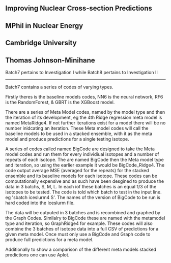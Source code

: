 Improving Nuclear Cross-section Predictions
-
MPhil in Nuclear Energy
-
Cambridge University 
-
Thomas Johnson-Minihane
---
Batch7 pertains to Investigation I while Batch8 pertains to Investigation II

---
Batch7 contains a series of codes of varying types.

Firstly theres is the baseline models codes, NN6 is the neural network, RF6 is the RandomForest, & GBRT is the XGBoost model.

There are a series of Meta Model codes, named by the model type and then the iteration of its development, eg the 4th Ridge regression meta model is named MetaRidge4. If not further iterations exist for a model there will be no number inidcating an iteration. These Meta model codes will call the baseline models to be used in a stacked ensemble, with it as the meta model and produce predictions for a single testing isotope.

A series of codes called named BigCode are designed to take the Meta model codes and run them for every individiual isotopes and a number of repeats of each isotope. The are named BigCode then the Meta model type and iteration, so using the earlier example it would be BigCode_Ridge4. The code output average MSE (averaged for the repeats) for the stacked ensemble and its baseline models for each isotope. These codes can be computationally expensive and as such have been desgined to produce the data in 3 batchs, S, M, L. In each iof these batches is an equal 1/3 of the isotopes to be tested. The code is told which batch to test in the input line. eg 'sbatch iceslurm4 S'. The names of the version of BigCode to be run is hard coded into the Iceslurm file.

The data will be outputed in 3 batches and is recombined and graphed by the Graph Codes. Similalry to BigCode these are named with the metamodel type and iteration, so GraphRidge4 for example. These codes will also combine the 3 batches of isotope data into a full CSV of predictions for a given meta model. Once must only use a BigCode and Graph code to produce full predictions for a meta model.

Additionally to show a comparison of the different meta models stacked predictions one can use Aplot.
